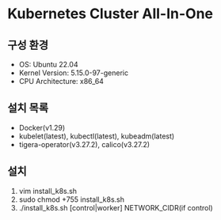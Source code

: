# Kubernetes Cluster All-In-One
## 구성 환경
- OS: Ubuntu 22.04
- Kernel Version: 5.15.0-97-generic
- CPU Architecture: x86_64

## 설치 목록
- Docker(v1.29)
- kubelet(latest), kubectl(latest), kubeadm(latest)
- tigera-operator(v3.27.2), calico(v3.27.2)

## 설치
1. vim install_k8s.sh
2. sudo chmod +755 install_k8s.sh
3. ./install_k8s.sh [control|worker] NETWORK_CIDR(if control)
